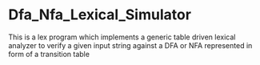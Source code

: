 # Dfa_Nfa_Lexical_Simulator
This is a lex program which implements a generic table driven lexical analyzer to verify a given input string against a DFA or NFA represented in form of a transition table
